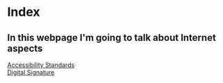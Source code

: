 <html>
  <head>
        <meta charset="utf 8">
        <title>Index</title>
 
  </head>
  <body>
    <h1>Index</h1>
    <h2>In this webpage I'm going to talk about Internet aspects</h2>
    <a href="https://miguelchuecos.github.io/MY-WEBPAGE/Accesibility-standarts.html"> Accessibility Standards</a> <br>
    <a href="https://miguelchuecos.github.io/MY-WEBPAGE/Digital-Signature.html"> Digital Signature</a>
  </body>
  
</html>
